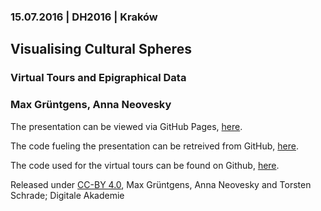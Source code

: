 ### 15.07.2016 | DH2016 | Kraków

## Visualising Cultural Spheres

### Virtual Tours and Epigraphical Data

### Max Grüntgens, Anna Neovesky

The presentation can be viewed via GitHub Pages, <a href="https://digicademy.github.io/DH16_VCS_B43/#/step-1">here</a>.

The code fueling the presentation can be retreived from GitHub, <a href="https://github.com/digicademy/DH16_VCS_B43">here</a>.

The code used for the virtual tours can be found on Github, <a href="https://github.com/digicademy/virtualTour">here</a>.

Released under [CC-BY 4.0](https://creativecommons.org/licenses/by/4.0/), Max Grüntgens, Anna Neovesky and Torsten Schrade; Digitale Akademie

